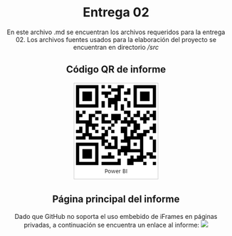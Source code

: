 <!DOCTYPE html>
<html>
    <body align="center">
        <h1>Entrega 02</h1>
        <p>En este archivo .md se encuentran los archivos requeridos para la entrega 02. Los archivos fuentes usados para la elaboración del proyecto se encuentran en directorio <i>/src</i></p>
        <!--sc1-->
        <h2>Código QR de informe</h2>
        <img src="src/entrega02_qr.jpg">
        <!--sc2-->
        <h2>Página principal del informe</h2>
        Dado que GitHub no soporta el uso embebido de iFrames en páginas privadas, a continuación se encuentra un enlace al informe:
        <a href="https://app.powerbi.com/reportEmbed?reportId=ec2ee7c5-0a79-4a5a-a519-8ba34854bebb&autoAuth=true&ctid=191368f4-d055-4f9c-a001-5dcab73d6e29&config=eyJjbHVzdGVyVXJsIjoiaHR0cHM6Ly93YWJpLXdlc3QtZXVyb3BlLWUtcHJpbWFyeS1yZWRpcmVjdC5hbmFseXNpcy53aW5kb3dzLm5ldC8ifQ%3D%3D"><img src="https://eucariotacdn.azureedge.net/wp-content/uploads/2020/01/PowerBI.jpg"></a>
    </body>
</html>
